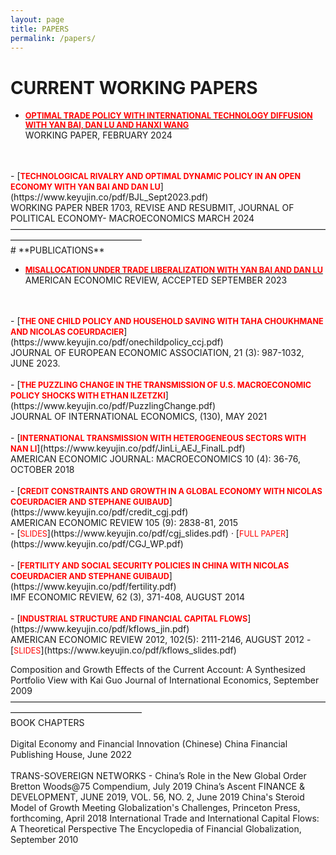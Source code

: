 ```yaml
---
layout: page
title: PAPERS
permalink: /papers/
---
```

# **CURRENT WORKING PAPERS**

- [<span style="color:red; font-weight:bold; font-size:0.9em;">OPTIMAL TRADE POLICY WITH INTERNATIONAL TECHNOLOGY DIFFUSION WITH YAN BAI, DAN LU AND HANXI WANG</span>](https://www.keyujin.co/pdf/Optimal.February.2024.pdf)<br>
WORKING PAPER, FEBRUARY 2024
<br>
<br>
- [<span style="color:red; font-weight:bold; font-size:0.9em;">TECHNOLOGICAL RIVALRY AND OPTIMAL DYNAMIC POLICY IN AN OPEN ECONOMY WITH YAN BAI AND DAN LU</span>](https://www.keyujin.co/pdf/BJL_Sept2023.pdf)<br>
WORKING PAPER NBER 1703, REVISE AND RESUBMIT, JOURNAL OF POLITICAL ECONOMY- MACROECONOMICS MARCH 2024———————————————————————————————————————————————————
<br>
# **PUBLICATIONS**

- [<span style="color:red; font-weight:bold; font-size:0.9em;">MISALLOCATION UNDER TRADE LIBERALIZATION
WITH YAN BAI AND DAN LU</span>](https://www.keyujin.co/pdf/BJL_July2021.pdf)<br>
AMERICAN ECONOMIC REVIEW, ACCEPTED SEPTEMBER 2023
<br>
<br>
- [<span style="color:red; font-weight:bold; font-size:0.9em;">THE ONE CHILD POLICY AND HOUSEHOLD SAVING
WITH TAHA CHOUKHMANE AND NICOLAS COEURDACIER</span>](https://www.keyujin.co/pdf/onechildpolicy_ccj.pdf)<br>
JOURNAL OF EUROPEAN ECONOMIC ASSOCIATION, 21 (3): 987-1032, JUNE 2023.
<br>
<br>
- [<span style="color:red; font-weight:bold; font-size:0.9em;">THE PUZZLING CHANGE IN THE TRANSMISSION OF U.S. MACROECONOMIC POLICY SHOCKS
WITH ETHAN ILZETZKI</span>](https://www.keyujin.co/pdf/PuzzlingChange.pdf)<br>
JOURNAL OF INTERNATIONAL ECONOMICS, (130), MAY 2021
<br>
<br>
- [<span style="color:red; font-weight:bold; font-size:0.9em;">INTERNATIONAL TRANSMISSION WITH HETEROGENEOUS SECTORS
WITH NAN LI</span>](https://www.keyujin.co/pdf/JinLi_AEJ_FinalL.pdf)<br>
AMERICAN ECONOMIC JOURNAL: MACROECONOMICS 10 (4): 36-76, OCTOBER 2018
<br>
<br>
- [<span style="color:red; font-weight:bold; font-size:0.9em;">CREDIT CONSTRAINTS AND GROWTH IN A GLOBAL ECONOMY
WITH NICOLAS COEURDACIER AND STEPHANE GUIBAUD</span>](https://www.keyujin.co/pdf/credit_cgj.pdf)<br>
AMERICAN ECONOMIC REVIEW 105 (9): 2838-81, 2015<br>
- [<span style="color:red; font-size:0.9em;">SLIDES</span>](https://www.keyujin.co/pdf/cgj_slides.pdf) · [<span style="color:red; font-size:0.9em;">FULL PAPER</span>](https://www.keyujin.co/pdf/CGJ_WP.pdf)
<br>
<br>
- [<span style="color:red; font-weight:bold; font-size:0.9em;">FERTILITY AND SOCIAL SECURITY POLICIES IN CHINA
WITH NICOLAS COEURDACIER AND STEPHANE GUIBAUD</span>](https://www.keyujin.co/pdf/fertility.pdf)<br>
IMF ECONOMIC REVIEW, 62 (3), 371-408, AUGUST 2014
<br>
<br>
- [<span style="color:red; font-weight:bold; font-size:0.9em;">INDUSTRIAL STRUCTURE AND FINANCIAL CAPITAL FLOWS</span>](https://www.keyujin.co/pdf/kflows_jin.pdf)<br>
AMERICAN ECONOMIC REVIEW 2012, 102(5): 2111-2146, AUGUST 2012
- [<span style="color:red; font-size:0.9em;">SLIDES</span>](https://www.keyujin.co/pdf/kflows_slides.pdf)<br>

Composition and Growth Effects of the Current Account: A Synthesized Portfolio View
with Kai Guo
Journal of International Economics, September 2009
———————————————————————————————————————————————————
<br>
BOOK CHAPTERS
<br>
<br>
Digital Economy and Financial Innovation (Chinese)
China Financial Publishing House, June 2022
<br>
<br>
TRANS-SOVEREIGN NETWORKS - China’s Role in the New Global Order
Bretton Woods@75 Compendium, July 2019
China’s Ascent
FINANCE & DEVELOPMENT, JUNE 2019, VOL. 56, NO. 2, June 2019
China's Steroid Model of Growth
Meeting Globalization's Challenges, Princeton Press, forthcoming, April 2018
International Trade and International Capital Flows:
A Theoretical Perspective
The Encyclopedia of Financial Globalization, September 2010
